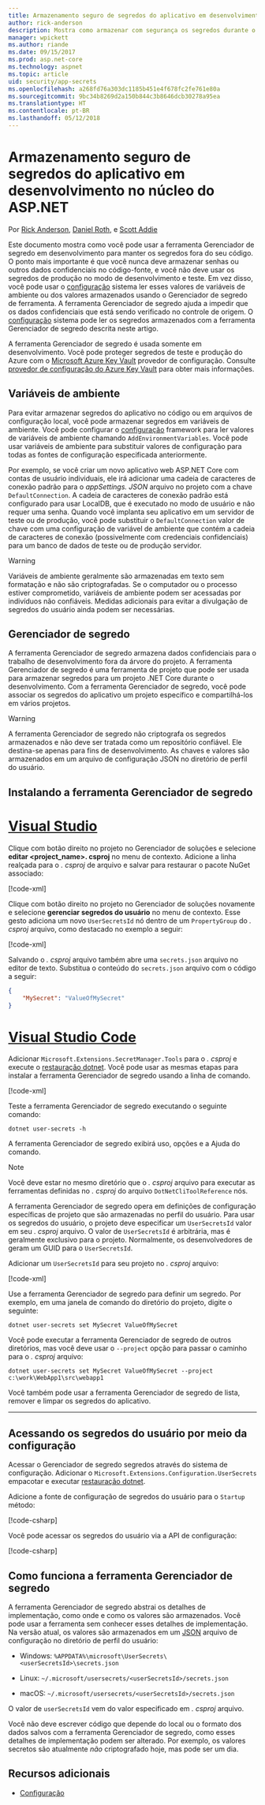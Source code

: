 ```yaml
---
title: Armazenamento seguro de segredos do aplicativo em desenvolvimento no núcleo do ASP.NET
author: rick-anderson
description: Mostra como armazenar com segurança os segredos durante o desenvolvimento
manager: wpickett
ms.author: riande
ms.date: 09/15/2017
ms.prod: asp.net-core
ms.technology: aspnet
ms.topic: article
uid: security/app-secrets
ms.openlocfilehash: a268fd76a303dc1185b451e4f678fc2fe761e80a
ms.sourcegitcommit: 9bc34b8269d2a150b844c3b8646dcb30278a95ea
ms.translationtype: HT
ms.contentlocale: pt-BR
ms.lasthandoff: 05/12/2018
---
```

# <a name="safe-storage-of-app-secrets-in-development-in-aspnet-core"></a>Armazenamento seguro de segredos do aplicativo em desenvolvimento no núcleo do ASP.NET

Por [Rick Anderson](https://twitter.com/RickAndMSFT), [Daniel Roth](https://github.com/danroth27), e [Scott Addie](https://scottaddie.com) 

Este documento mostra como você pode usar a ferramenta Gerenciador de segredo em desenvolvimento para manter os segredos fora do seu código. O ponto mais importante é que você nunca deve armazenar senhas ou outros dados confidenciais no código-fonte, e você não deve usar os segredos de produção no modo de desenvolvimento e teste. Em vez disso, você pode usar o [configuração](xref:fundamentals/configuration/index) sistema ler esses valores de variáveis de ambiente ou dos valores armazenados usando o Gerenciador de segredo de ferramenta. A ferramenta Gerenciador de segredo ajuda a impedir que os dados confidenciais que está sendo verificado no controle de origem. O [configuração](xref:fundamentals/configuration/index) sistema pode ler os segredos armazenados com a ferramenta Gerenciador de segredo descrita neste artigo.

A ferramenta Gerenciador de segredo é usada somente em desenvolvimento. Você pode proteger segredos de teste e produção do Azure com o [Microsoft Azure Key Vault](https://azure.microsoft.com/services/key-vault/) provedor de configuração. Consulte [provedor de configuração do Azure Key Vault](xref:security/key-vault-configuration) para obter mais informações.

## <a name="environment-variables"></a>Variáveis de ambiente

Para evitar armazenar segredos do aplicativo no código ou em arquivos de configuração local, você pode armazenar segredos em variáveis de ambiente. Você pode configurar o [configuração](xref:fundamentals/configuration/index) framework para ler valores de variáveis de ambiente chamando `AddEnvironmentVariables`. Você pode usar variáveis de ambiente para substituir valores de configuração para todas as fontes de configuração especificada anteriormente.

Por exemplo, se você criar um novo aplicativo web ASP.NET Core com contas de usuário individuais, ele irá adicionar uma cadeia de caracteres de conexão padrão para o *appSettings. JSON* arquivo no projeto com a chave `DefaultConnection`. A cadeia de caracteres de conexão padrão está configurado para usar LocalDB, que é executado no modo de usuário e não requer uma senha. Quando você implanta seu aplicativo em um servidor de teste ou de produção, você pode substituir o `DefaultConnection` valor de chave com uma configuração de variável de ambiente que contém a cadeia de caracteres de conexão (possivelmente com credenciais confidenciais) para um banco de dados de teste ou de produção servidor.

>[!WARNING]
> Variáveis de ambiente geralmente são armazenadas em texto sem formatação e não são criptografadas. Se o computador ou o processo estiver comprometido, variáveis de ambiente podem ser acessadas por indivíduos não confiáveis. Medidas adicionais para evitar a divulgação de segredos do usuário ainda podem ser necessárias.

## <a name="secret-manager"></a>Gerenciador de segredo

A ferramenta Gerenciador de segredo armazena dados confidenciais para o trabalho de desenvolvimento fora da árvore do projeto. A ferramenta Gerenciador de segredo é uma ferramenta de projeto que pode ser usada para armazenar segredos para um projeto .NET Core durante o desenvolvimento. Com a ferramenta Gerenciador de segredo, você pode associar os segredos do aplicativo um projeto específico e compartilhá-los em vários projetos.

>[!WARNING]
> A ferramenta Gerenciador de segredo não criptografa os segredos armazenados e não deve ser tratada como um repositório confiável. Ele destina-se apenas para fins de desenvolvimento. As chaves e valores são armazenados em um arquivo de configuração JSON no diretório de perfil do usuário.

## <a name="installing-the-secret-manager-tool"></a>Instalando a ferramenta Gerenciador de segredo

# <a name="visual-studiotabvisual-studio"></a>[Visual Studio](#tab/visual-studio/)

Clique com botão direito no projeto no Gerenciador de soluções e selecione **editar \<project_name\>. csproj** no menu de contexto. Adicione a linha realçada para o *. csproj* de arquivo e salvar para restaurar o pacote NuGet associado:

[!code-xml[](app-secrets/sample/UserSecrets/UserSecrets-before.csproj?highlight=10)]

Clique com botão direito no projeto no Gerenciador de soluções novamente e selecione **gerenciar segredos do usuário** no menu de contexto. Esse gesto adiciona um novo `UserSecretsId` nó dentro de um `PropertyGroup` do *. csproj* arquivo, como destacado no exemplo a seguir:

[!code-xml[](app-secrets/sample/UserSecrets/UserSecrets-after.csproj?highlight=4)]

Salvando o *. csproj* arquivo também abre uma `secrets.json` arquivo no editor de texto. Substitua o conteúdo do `secrets.json` arquivo com o código a seguir:

```json
{
    "MySecret": "ValueOfMySecret"
}
```

# <a name="visual-studio-codetabvisual-studio-code"></a>[Visual Studio Code](#tab/visual-studio-code/)

Adicionar `Microsoft.Extensions.SecretManager.Tools` para o *. csproj* e execute o [restauração dotnet](/dotnet/core/tools/dotnet-restore). Você pode usar as mesmas etapas para instalar a ferramenta Gerenciador de segredo usando a linha de comando.

[!code-xml[](app-secrets/sample/UserSecrets/UserSecrets-before.csproj?highlight=10)]

Teste a ferramenta Gerenciador de segredo executando o seguinte comando:

```console
dotnet user-secrets -h
```

A ferramenta Gerenciador de segredo exibirá uso, opções e a Ajuda do comando.

> [!NOTE]
> Você deve estar no mesmo diretório que o *. csproj* arquivo para executar as ferramentas definidas no *. csproj* do arquivo `DotNetCliToolReference` nós.

A ferramenta Gerenciador de segredo opera em definições de configuração específicas de projeto que são armazenadas no perfil do usuário. Para usar os segredos do usuário, o projeto deve especificar um `UserSecretsId` valor em seu *. csproj* arquivo. O valor de `UserSecretsId` é arbitrária, mas é geralmente exclusivo para o projeto. Normalmente, os desenvolvedores de geram um GUID para o `UserSecretsId`.

Adicionar um `UserSecretsId` para seu projeto no *. csproj* arquivo:

[!code-xml[](app-secrets/sample/UserSecrets/UserSecrets-after.csproj?highlight=4)]

Use a ferramenta Gerenciador de segredo para definir um segredo. Por exemplo, em uma janela de comando do diretório do projeto, digite o seguinte:

```console
dotnet user-secrets set MySecret ValueOfMySecret
```

Você pode executar a ferramenta Gerenciador de segredo de outros diretórios, mas você deve usar o `--project` opção para passar o caminho para o *. csproj* arquivo:

```console
dotnet user-secrets set MySecret ValueOfMySecret --project c:\work\WebApp1\src\webapp1
```

Você também pode usar a ferramenta Gerenciador de segredo de lista, remover e limpar os segredos do aplicativo.

---

## <a name="accessing-user-secrets-via-configuration"></a>Acessando os segredos do usuário por meio da configuração

Acessar o Gerenciador de segredo segredos através do sistema de configuração. Adicionar o `Microsoft.Extensions.Configuration.UserSecrets` empacotar e executar [restauração dotnet](/dotnet/core/tools/dotnet-restore).

Adicione a fonte de configuração de segredos do usuário para o `Startup` método:

[!code-csharp[](app-secrets/sample/UserSecrets/Startup.cs?highlight=16-19)]

Você pode acessar os segredos do usuário via a API de configuração:

[!code-csharp[](app-secrets/sample/UserSecrets/Startup.cs?highlight=26-29)]

## <a name="how-the-secret-manager-tool-works"></a>Como funciona a ferramenta Gerenciador de segredo

A ferramenta Gerenciador de segredo abstrai os detalhes de implementação, como onde e como os valores são armazenados. Você pode usar a ferramenta sem conhecer esses detalhes de implementação. Na versão atual, os valores são armazenados em um [JSON](http://json.org/) arquivo de configuração no diretório de perfil do usuário:

* Windows: `%APPDATA%\microsoft\UserSecrets\<userSecretsId>\secrets.json`

* Linux: `~/.microsoft/usersecrets/<userSecretsId>/secrets.json`

* macOS: `~/.microsoft/usersecrets/<userSecretsId>/secrets.json`

O valor de `userSecretsId` vem do valor especificado em *. csproj* arquivo.

Você não deve escrever código que depende do local ou o formato dos dados salvos com a ferramenta Gerenciador de segredo, como esses detalhes de implementação podem ser alterado. Por exemplo, os valores secretos são atualmente *não* criptografado hoje, mas pode ser um dia.

## <a name="additional-resources"></a>Recursos adicionais

* [Configuração](xref:fundamentals/configuration/index)
